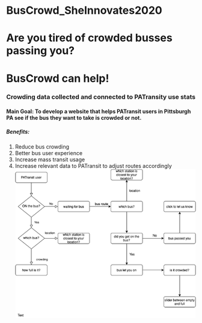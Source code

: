 # BusCrowd_SheInnovates2020
# Are you tired of crowded busses passing you?
# BusCrowd can help!
### Crowding data collected and connected to PATransity use stats
#### Main Goal: To develop a website that helps PATransit users in Pittsburgh PA see if the bus they want to take is crowded or not.
##### Benefits:
1. Reduce bus crowding
2. Better bus user experience
3. Increase mass transit usage
4. Increase relevant data to PATransit to adjust routes accordingly
![](buscrowd2020.png)
